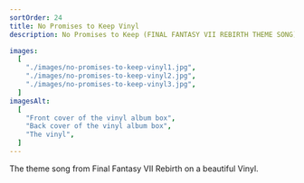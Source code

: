 ```yaml
---
sortOrder: 24
title: No Promises to Keep Vinyl
description: No Promises to Keep (FINAL FANTASY VII REBIRTH THEME SONG) vinyl

images:
  [
    "./images/no-promises-to-keep-vinyl1.jpg",
    "./images/no-promises-to-keep-vinyl2.jpg",
    "./images/no-promises-to-keep-vinyl3.jpg",
  ]
imagesAlt:
  [
    "Front cover of the vinyl album box",
    "Back cover of the vinyl album box",
    "The vinyl",
  ]
---
```


The theme song from Final Fantasy VII Rebirth on a beautiful Vinyl.
